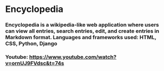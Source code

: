 # Encyclopedia

### Encyclopedia is a wikipedia-like web application where users can view all entries, search entries, edit, and create entries in Markdown format. Languages and frameworks used: HTML, CSS, Python, Django

### Youtube: https://www.youtube.com/watch?v=ornUJ9FVdsc&t=74s

